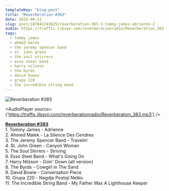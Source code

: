 ```yaml
---
templateKey: "blog-post"
title: "Reverberation #383"
date: 2019-09-11
slug: post/187642243625/reverberation-383-1-tommy-james-adrienne-2
audio: https://traffic.libsyn.com/reverberationradio/Reverberation_383.mp3
tags:
  - tommy james
  - ahmed malek
  - the jeremy spencer band
  - st. john green
  - the soul stirrers
  - esso steel band
  - harry nilsson
  - the byrds
  - david bowie
  - grupa 220
  - the incredible string band
---
```


![Reverberation #383](https://66.media.tumblr.com/e80d77eac758bee6f85538b209d17869/4f093a3289ae33fb-46/s512x512u_c1/c8b0e65e7d9ff267586ad2a2718a8bfda1834072.png)

<AudioPlayer source={'https://traffic.libsyn.com/reverberationradio/Reverberation_383.mp3'} />

<p><a href="http://traffic.libsyn.com/reverberationradio/Reverberation_383.mp3"><b>Reverberation #383</b></a><br />1. Tommy James - Adrienne&nbsp;<br />2. Ahmed Malek - La Silence Des Cendres<br />3. The Jeremy Spencer Band - Travelin'<br />4. St. John Green - Canyon Woman<br />5. The Soul Stirrers - Striving<br />6. Esso Steel Band - What's Going On<br />7. Harry Nilsson - Goin' Down (alt version)<br />8. The Byrds - Cowgirl in The Sand<br />9. David Bowie - Conversation Piece&nbsp;<br />10. Grupa 220 - Negdje Postoji Netko<br />11. The Incredible String Band - My Father Was A Lighthouse Keeper</p>
